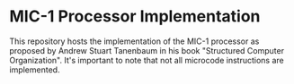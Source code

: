 # MIC-1 Processor Implementation

This repository hosts the implementation of the MIC-1 processor as proposed by Andrew Stuart Tanenbaum in his book "Structured Computer Organization". It's important to note that not all microcode instructions are implemented.
